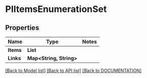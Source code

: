 # PIItemsEnumerationSet

## Properties
Name | Type | Notes
------------ | ------------- | -------------
**Items** | **List<PIEnumerationSet>**
**Links** | **Map<String, String>**

[[Back to Model list]](../../DOCUMENTATION.md#documentation-for-models) [[Back to API list]](../../DOCUMENTATION.md#documentation-for-api-endpoints) [[Back to DOCUMENTATION]](../../DOCUMENTATION.md)
